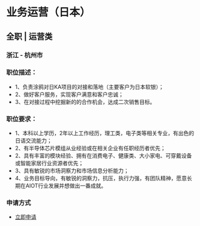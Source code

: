 
# 业务运营（日本）
## 全职  |  运营类
### 浙江 - 杭州市

### 职位描述：
- 1、负责涂鸦对日KA项目的对接和落地（主要客户为日本软银）；
- 2、做好客户服务，实现客户满意和客户忠诚；
- 3、在对接过程中挖掘新的的合作机会，达成二次销售目标。

### 职位要求：
- 1、本科以上学历，2年以上工作经历，理工类，电子类等相关专业，有出色的日语交流能力；
- 2、有半导体芯片模组从业经验或在相关企业有任职经历者优先；
- 2、具有丰富的模块经验、拥有在消费电子、健康类、大小家电、可穿戴设备或智能家居行业资源者优先；
- 3、具有敏锐的市场洞察力和市场信息分析能力；
- 4、业务目标导向，有敏锐的洞察力，抗压，执行力强，有团队精神，愿意长期在AIOT行业发展并想做出一番成就。
### 申请方式
- <a href="mailto:hr@tuya.com?subject=求职简历-业务运营（日本）-来自GitHub">立即申请</a>